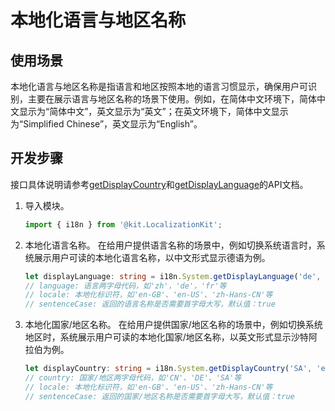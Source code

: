 # 本地化语言与地区名称


## 使用场景

本地化语言与地区名称是指语言和地区按照本地的语言习惯显示，确保用户可识别，主要在展示语言与地区名称的场景下使用。例如，在简体中文环境下，简体中文显示为“简体中文”，英文显示为“英文”；在英文环境下，简体中文显示为“Simplified Chinese”，英文显示为“English”。


## 开发步骤

接口具体说明请参考[getDisplayCountry](../reference/apis-localization-kit/js-apis-i18n.md#getdisplaycountry9)和[getDisplayLanguage](../reference/apis-localization-kit/js-apis-i18n.md#getdisplaylanguage9)的API文档。

1. 导入模块。
   ```ts
   import { i18n } from '@kit.LocalizationKit';
   ```

2. 本地化语言名称。
   在给用户提供语言名称的场景中，例如切换系统语言时，系统展示用户可读的本地化语言名称，以中文形式显示德语为例。
   ```ts
   let displayLanguage: string = i18n.System.getDisplayLanguage('de', 'zh-Hans-CN'); // displayLanguage = '德文'
   // language: 语言两字母代码，如'zh'，'de'，'fr'等
   // locale: 本地化标识符，如'en-GB'、'en-US'、'zh-Hans-CN'等
   // sentenceCase: 返回的语言名称是否需要首字母大写，默认值：true
   ```

3. 本地化国家/地区名称。
   在给用户提供国家/地区名称的场景中，例如切换系统地区时，系统展示用户可读的本地化国家/地区名称，以英文形式显示沙特阿拉伯为例。
   ```ts
   let displayCountry: string = i18n.System.getDisplayCountry('SA', 'en-GB'); // displayCountry = 'Saudi Arabia'
   // country: 国家/地区两字母代码，如'CN'、'DE'、'SA'等
   // locale: 本地化标识符，如'en-GB'、'en-US'、'zh-Hans-CN'等
   // sentenceCase: 返回的国家/地区名称是否需要首字母大写，默认值：true
   ```
